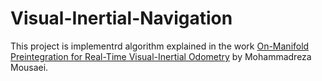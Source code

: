 # Visual-Inertial-Navigation

This project is implementrd algorithm explained in the work  [On-Manifold Preintegration for Real-Time
Visual-Inertial Odometry](https://arxiv.org/pdf/1512.02363.pdf) by Mohammadreza Mousaei.
